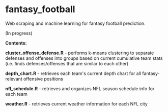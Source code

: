 # fantasy_football
Web scraping and machine learning for fantasy football prediction.

(In progress)


**Contents:**

**cluster_offense_defense.R** - performs k-means clustering to separate defenses and offenses into 
groups based on current cumulative team stats (i.e. finds defenses/offenses that are similar to each other)

**depth_chart.R** - retrieves each team's current depth chart for all fantasy-relevant offensive positions

**nfl_schedule.R** - retrieves and organizes NFL season schedule info for each team

**weather.R** - retrieves current weather information for each NFL city
